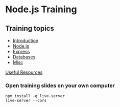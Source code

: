 # Node.js Training

## Training topics

- [Introduction](intro/README.md)
- [Node.js](node/README.md)
- [Express](express/README.md)
- [Databases](databases/README.md)
- [Misc](misc/README.md)

[Useful Resources](useful-resources/README.md)

### Open training slides on your own computer

    npm install -g live-server
    live-server --cors

